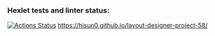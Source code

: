 ### Hexlet tests and linter status:
[![Actions Status](https://github.com/Hisun0/layout-designer-project-58/workflows/hexlet-check/badge.svg)](https://github.com/Hisun0/layout-designer-project-58/actions)
https://hisun0.github.io/layout-designer-project-58/